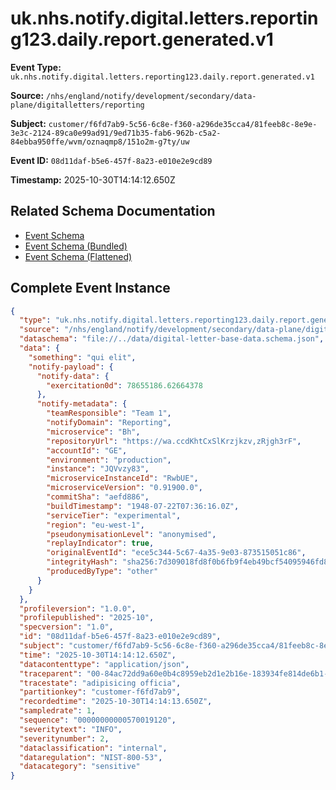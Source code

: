 # uk.nhs.notify.digital.letters.reporting123.daily.report.generated.v1

**Event Type:** `uk.nhs.notify.digital.letters.reporting123.daily.report.generated.v1`

**Source:** `/nhs/england/notify/development/secondary/data-plane/digitalletters/reporting`

**Subject:** `customer/f6fd7ab9-5c56-6c8e-f360-a296de35cca4/81feeb8c-8e9e-3e3c-2124-89ca0e99ad91/9ed71b35-fab6-962b-c5a2-84ebba950ffe/wvm/oznaqmp8/151o2m-g7ty/uw`

**Event ID:** `08d11daf-b5e6-457f-8a23-e010e2e9cd89`

**Timestamp:** 2025-10-30T14:14:12.650Z

## Related Schema Documentation

- [Event Schema](../uk.nhs.notify.digital.letters.reporting.daily.report.generated.v1.schema.md)
- [Event Schema (Bundled)](../uk.nhs.notify.digital.letters.reporting.daily.report.generated.v1.bundle.schema.md)
- [Event Schema (Flattened)](../uk.nhs.notify.digital.letters.reporting.daily.report.generated.v1.flattened.schema.md)

## Complete Event Instance

```json
{
  "type": "uk.nhs.notify.digital.letters.reporting123.daily.report.generated.v1",
  "source": "/nhs/england/notify/development/secondary/data-plane/digitalletters/reporting",
  "dataschema": "file://../data/digital-letter-base-data.schema.json",
  "data": {
    "something": "qui elit",
    "notify-payload": {
      "notify-data": {
        "exercitation0d": 78655186.62664378
      },
      "notify-metadata": {
        "teamResponsible": "Team 1",
        "notifyDomain": "Reporting",
        "microservice": "Bh",
        "repositoryUrl": "https://wa.ccdKhtCxSlKrzjkzv,zRjgh3rF",
        "accountId": "GE",
        "environment": "production",
        "instance": "JQVvzy83",
        "microserviceInstanceId": "RwbUE",
        "microserviceVersion": "0.91900.0",
        "commitSha": "aefd886",
        "buildTimestamp": "1948-07-22T07:36:16.0Z",
        "serviceTier": "experimental",
        "region": "eu-west-1",
        "pseudonymisationLevel": "anonymised",
        "replayIndicator": true,
        "originalEventId": "ece5c344-5c67-4a35-9e03-873515051c86",
        "integrityHash": "sha256:7d309018fd8f0b6fb9f4eb49bcf54095946fd8939cd39a4568a6ac851044aa32",
        "producedByType": "other"
      }
    }
  },
  "profileversion": "1.0.0",
  "profilepublished": "2025-10",
  "specversion": "1.0",
  "id": "08d11daf-b5e6-457f-8a23-e010e2e9cd89",
  "subject": "customer/f6fd7ab9-5c56-6c8e-f360-a296de35cca4/81feeb8c-8e9e-3e3c-2124-89ca0e99ad91/9ed71b35-fab6-962b-c5a2-84ebba950ffe/wvm/oznaqmp8/151o2m-g7ty/uw",
  "time": "2025-10-30T14:14:12.650Z",
  "datacontenttype": "application/json",
  "traceparent": "00-84ac72dd9a60e0b4c8959eb2d1e2b16e-183934fe814de6b1-01",
  "tracestate": "adipisicing officia",
  "partitionkey": "customer-f6fd7ab9",
  "recordedtime": "2025-10-30T14:14:13.650Z",
  "sampledrate": 1,
  "sequence": "00000000000570019120",
  "severitytext": "INFO",
  "severitynumber": 2,
  "dataclassification": "internal",
  "dataregulation": "NIST-800-53",
  "datacategory": "sensitive"
}
```
